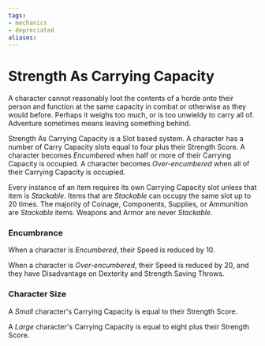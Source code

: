 ```yaml
---
tags:
- mechanics
- depreciated
aliases:
---
```


# Strength As Carrying Capacity
A character cannot reasonably loot the contents of a horde onto their person and function at the same capacity in combat or otherwise as they would before. Perhaps it weighs too much, or is too unwieldy to carry all of. Adventure sometimes means leaving something behind.

Strength As Carrying Capacity is a Slot based system. A character has a number of Carry Capacity slots equal to four plus their Strength Score. A character becomes *Encumbered* when half or more of their Carrying Capacity is occupied. A character becomes *Over-encumbered* when all of their Carrying Capacity is occupied.

Every instance of an item requires its own Carrying Capacity slot unless that item is *Stackable*. Items that are *Stackable* can occupy the same slot up to 20 times. The majority of Coinage, Components, Supplies, or Ammunition are *Stackable* items. Weapons and Armor are never *Stackable*.

### Encumbrance

When a character is *Encumbered*, their Speed is reduced by 10.

When a character is *Over-encumbered*, their Speed is reduced by 20, and they have Disadvantage on Dexterity and Strength Saving Throws.

### Character Size

A *Small* character's Carrying Capacity is equal to their Strength Score.

A *Large* character's Carrying Capacity is equal to eight plus their Strength Score.